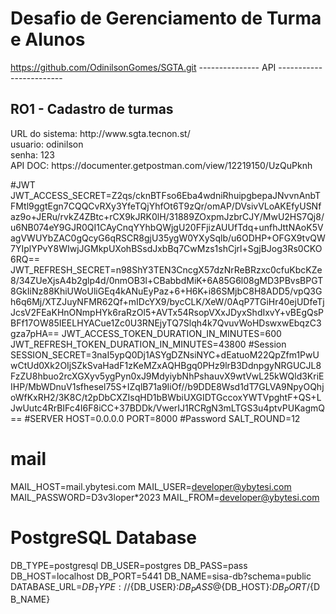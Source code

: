 # Desafio de Gerenciamento de Turma e Alunos
https://github.com/OdinilsonGomes/SGTA.git
---------------  API ------------------------
<h2>RO1 - Cadastro de turmas</h2>
 URL do sistema: http://www.sgta.tecnon.st/ <br>
 usuario: odinilson<br>
 senha: 123<br>
 API DOC: https://documenter.getpostman.com/view/12219150/UzQuPknh
 
#JWT
JWT_ACCESS_SECRET=Z2qs/cknBTFso6Eba4wdniRhuipgbepaJNvvnAnbTFMtl9ggtEgn7CQQCvRXy3YfeTQjYhfOt6T9zQr/omAP/DVsivVLoAKEfyUSNfaz9o+JERu/rvkZ4ZBtc+rCX9kJRK0lH/31889ZOxpmJzbrCJY/MwU2HS7Qj8/u6NB074eY9GJR0QI1CAyCnqYYhbQWjgU20FFjizAUUfTdq+unfhJttNAoK5VagVWUYbZAC0gQcyG6qRSCR8gjU35ygW0YXySqlb/u6ODHP+OFGX9tvQW7YIplYPvY8WIwjJGMkpUXohBSsdJxbBq7CwMzs1shCjrl+SgjBJog3Rs0CKO6RQ==
JWT_REFRESH_SECRET=n98ShY3TEN3CncgX57dzNrReBRzxc0cfuKbcKZe8/34ZUeXjsA4b2glp4d/0nmOB3l+CBabbdMiK+6A85G6l08gMD3PBvsBPGT8GkIiNz88KhiUWoUliGEq4kANuEyPaz+6+H6K+i86SMjbC8H8ADD5/vpQ3Gh6q6Mj/XTZJuyNFMR62Qf+mIDcYX9/bycCLK/XeW/0AqP7TGiHr40ejUDfeTjJcsV2FEaKHnONmpHYk6raRzOl5+AVTx54RsopVXxJDyxShdIxvY+vBEgQsPBFf17OW85IEELHYACue1Zc0U3RNEjyTQ7Slqh4k7QvuvWoHDswxwEbqzC3gza7pHA==
JWT_ACCESS_TOKEN_DURATION_IN_MINUTES=600
JWT_REFRESH_TOKEN_DURATION_IN_MINUTES=43800
#Session
SESSION_SECRET=3naI5ypQ0Dj1ASYgDZNsiNYC+dEatuoM22QpZfm1PwUwCtUd0Xk2OIjSZkSvaHadF1zKeMZxAQHBgq0PHz9lrB3DdnpgyNRGUCJL8FzZU8hbuo2rcXGXyv5ygPyn0xJ9MdyiybNhPshauvX9wtVwL25kWQld3KriEIHP/MbWDnuV1sfhesel75S+IZqlB71a9IiOf//b9DDE8Wsd1dT7GLVA9NpyOQhjoWfKxRH2/3K8C/t2pDbCXZIsqHD1bBWbiUXGIDTGccoxYWTVpghtF+QS+LJwUutc4RrBIFc4I6F8iCC+37BDDk/VwerIJ1RCRgN3mLTGS3u4ptvPUKagmQ==
#SERVER
HOST=0.0.0.0
PORT=8000
#Password
SALT_ROUND=12
# mail
MAIL_HOST=mail.ybytesi.com
MAIL_USER=developer@ybytesi.com
MAIL_PASSWORD=D3v3loper*2023
MAIL_FROM=developer@ybytesi.com
# PostgreSQL Database
DB_TYPE=postgresql
DB_USER=postgres
DB_PASS=pass
DB_HOST=localhost
DB_PORT=5441
DB_NAME=sisa-db?schema=public
DATABASE_URL=${DB_TYPE}://${DB_USER}:${DB_PASS}@${DB_HOST}:${DB_PORT}/${DB_NAME}
